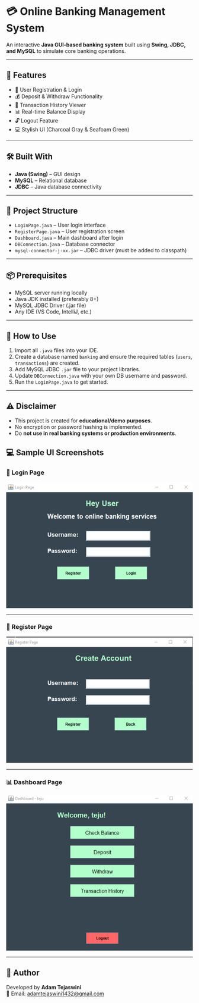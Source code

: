 # 💳 Online Banking Management System

An interactive **Java GUI-based banking system** built using **Swing, JDBC, and MySQL** to simulate core banking operations.

---

## 🚀 Features

- 🔐 User Registration & Login
- 💰 Deposit & Withdraw Functionality
- 🧾 Transaction History Viewer
- 📊 Real-time Balance Display
- 🔓 Logout Feature
- 💻 Stylish UI (Charcoal Gray & Seafoam Green)

---

## 🛠️ Built With

- **Java (Swing)** – GUI design
- **MySQL** – Relational database
- **JDBC** – Java database connectivity

---

## 📁 Project Structure

- `LoginPage.java` – User login interface
- `RegisterPage.java` – User registration screen
- `Dashboard.java` – Main dashboard after login
- `DBConnection.java` – Database connector
- `mysql-connector-j-xx.jar` – JDBC driver (must be added to classpath)

---

## 📦 Prerequisites

- MySQL server running locally
- Java JDK installed (preferably 8+)
- MySQL JDBC Driver (.jar file)
- Any IDE (VS Code, IntelliJ, etc.)

---

## 🧾 How to Use

1. Import all `.java` files into your IDE.
2. Create a database named `banking` and ensure the required tables (`users`, `transactions`) are created.
3. Add MySQL JDBC `.jar` file to your project libraries.
4. Update `DBConnection.java` with your own DB username and password.
5. Run the `LoginPage.java` to get started.

---

## ⚠️ Disclaimer

- This project is created for **educational/demo purposes**.
- No encryption or password hashing is implemented.
- Do **not use in real banking systems or production environments**.

## 💻 Sample UI Screenshots

### 🔐 Login Page  
![Login Page](assets/LoginPage.png)

---

### 📝 Register Page  
![Register Page](assets/RegisterPage.png)

---

### 📊 Dashboard Page  
![Dashboard](assets/Dashboard.png)

---
## 📌 Author

Developed by **Adam Tejaswini**  
📧 Email: [adamtejaswini1432@gmail.com](mailto:adamtejaswini1432@gmail.com)
